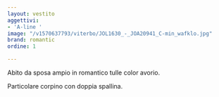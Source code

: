 ```yaml
---
layout: vestito
aggettivi:
- 'A-line '
image: "/v1570637793/viterbo/JOL1630_-_JOA20941_C-min_wafklo.jpg"
brand: romantic
ordine: 1

---
```

Abito da sposa ampio in romantico tulle color avorio.

Particolare corpino con doppia spallina.